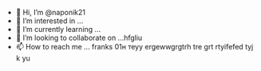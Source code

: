 - 👋 Hi, I’m @naponik21
- 👀 I’m interested in ...
- 🌱 I’m currently learning ...
- 💞️ I’m looking to collaborate on ...hfgliu 
- 📫 How to reach me ... franks 01н теуy  ergewwgrgtrh tre
grt rtyifefed tyj k yu
<!---jfg
naponik21/naponik21 is a ✨ special ✨ repository because its `README.md` (this file) appears on your GitHub profile.
You can click the Preview link to take a look at your changes.
--->
